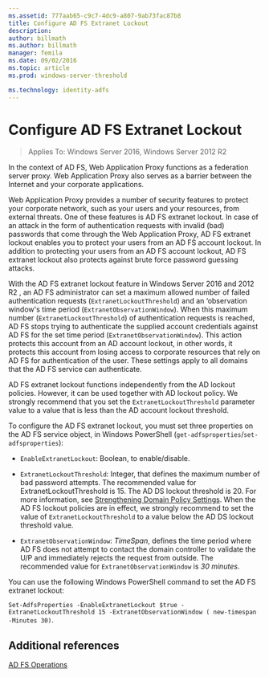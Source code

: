 ```yaml
---
ms.assetid: 777aab65-c9c7-4dc9-a807-9ab73fac87b8
title: Configure AD FS Extranet Lockout
description:
author: billmath
ms.author: billmath
manager: femila
ms.date: 09/02/2016
ms.topic: article
ms.prod: windows-server-threshold

ms.technology: identity-adfs
---
```


# Configure AD FS Extranet Lockout

>Applies To: Windows Server 2016, Windows Server 2012 R2

In the context of AD FS, Web Application Proxy functions as a federation server proxy. Web Application Proxy also serves as a barrier between the Internet and your corporate applications.  
  
Web Application Proxy provides a number of security features to protect your corporate network, such as your users and your resources, from external threats. One of these features is AD FS extranet lockout. In case of an attack in the form of authentication requests with invalid \(bad\) passwords that come through the Web Application Proxy, AD FS extranet lockout enables you to protect your users from an AD FS account lockout. In addition to protecting your users from an AD FS account lockout, AD FS extranet lockout also protects against brute force password guessing attacks.  
  
With the AD FS extranet lockout feature in  Windows Server 2016 and 2012 R2 , an AD FS administrator can set a maximum allowed number of failed authentication requests \(`ExtranetLockoutThreshold`\) and an ‘observation window's time period \(`ExtranetObservationWindow`\). When this maximum number \(`ExtranetLockoutThreshold`\) of authentication requests is reached, AD FS stops trying to authenticate the supplied account credentials against AD FS for the set time period \(`ExtranetObservationWindow`\). This action protects this account from an AD account lockout, in other words, it protects this account from losing access to corporate resources that rely on AD FS for authentication of the user. These settings apply to all domains that the AD FS service can authenticate.  
  
AD FS extranet lockout functions independently from the AD lockout policies. However, it can be used together with AD lockout policy. We strongly recommend that you set the `ExtranetLockoutThreshold` parameter value to a value that is less than the AD account lockout threshold.  
  
To configure the AD FS extranet lockout, you must set three properties on the AD FS service object, in Windows PowerShell \(`get-adfsproperties`\/`set-adfsproperties`\):  
  
-   `EnableExtranetLockout`: Boolean, to enable\/disable.  
  
-   `ExtranetLockoutThreshold`: Integer, that defines the maximum number of bad password attempts. The recommended value for ExtranetLockoutThreshold is 15. The AD DS lockout threshold is 20. For more information, see [Strengthening Domain Policy Settings](http://technet.microsoft.com/library/cc772803(v=WS.10).aspx). When the AD FS lockout policies are in effect, we strongly recommend to set the value of `ExtranetLockoutThreshold` to a value below the AD DS lockout threshold value.  
  
-   `ExtranetObservationWindow`: *TimeSpan*, defines the time period where AD FS does not attempt to contact the domain controller to validate the U\/P and immediately rejects the request from outside. The recommended value for `ExtranetObservationWindow` is *30 minutes*.  
  
You can use the following Windows PowerShell command to set the AD FS extranet lockout: 

`Set-AdfsProperties -EnableExtranetLockout $true -ExtranetLockoutThreshold 15 -ExtranetObservationWindow ( new-timespan -Minutes 30)`.  

## Additional references  

[AD FS Operations](../../ad-fs/AD-FS-2016-Operations.md)
